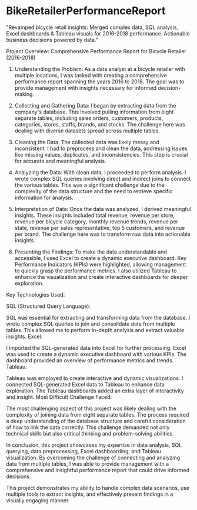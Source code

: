 # BikeRetailerPerformanceReport
"Revamped bicycle retail insights: Merged complex data, SQL analysis, Excel dashboards &amp; Tableau visuals for 2016-2018 performance. Actionable business decisions powered by data."


Project Overview: Comprehensive Performance Report for Bicycle Retailer (2016-2018)

1. Understanding the Problem:
As a data analyst at a bicycle retailer with multiple locations, I was tasked with creating a comprehensive performance report spanning the years 2016 to 2018. The goal was to provide management with insights necessary for informed decision-making.

2. Collecting and Gathering Data:
I began by extracting data from the company's database. This involved pulling information from eight separate tables, including sales orders, customers, products, categories, stores, staffs, brands, and stocks. The challenge here was dealing with diverse datasets spread across multiple tables.

3. Cleaning the Data:
The collected data was likely messy and inconsistent. I had to preprocess and clean the data, addressing issues like missing values, duplicates, and inconsistencies. This step is crucial for accurate and meaningful analysis.

4. Analyzing the Data:
With clean data, I proceeded to perform analysis. I wrote complex SQL queries involving direct and indirect joins to connect the various tables. This was a significant challenge due to the complexity of the data structure and the need to retrieve specific information for analysis.

5. Interpretation of Data:
Once the data was analyzed, I derived meaningful insights. These insights included total revenue, revenue per store, revenue per bicycle category, monthly revenue trends, revenue per state, revenue per sales representative, top 5 customers, and revenue per brand. The challenge here was to transform raw data into actionable insights.

6. Presenting the Findings:
To make the data understandable and accessible, I used Excel to create a dynamic executive dashboard. Key Performance Indicators (KPIs) were highlighted, allowing management to quickly grasp the performance metrics. I also utilized Tableau to enhance the visualization and create interactive dashboards for deeper exploration.

Key Technologies Used:

SQL (Structured Query Language):

SQL was essential for extracting and transforming data from the database.
I wrote complex SQL queries to join and consolidate data from multiple tables.
This allowed me to perform in-depth analysis and extract valuable insights.
Excel:

I imported the SQL-generated data into Excel for further processing.
Excel was used to create a dynamic executive dashboard with various KPIs.
The dashboard provided an overview of performance metrics and trends.
Tableau:

Tableau was employed to create interactive and dynamic visualizations.
I connected SQL-generated Excel data to Tableau to enhance data exploration.
The Tableau dashboards added an extra layer of interactivity and insight.
Most Difficult Challenge Faced:

The most challenging aspect of this project was likely dealing with the complexity of joining data from eight separate tables. The process required a deep understanding of the database structure and careful consideration of how to link the data correctly. This challenge demanded not only technical skills but also critical thinking and problem-solving abilities.

In conclusion, this project showcases my expertise in data analysis, SQL querying, data preprocessing, Excel dashboarding, and Tableau visualization. By overcoming the challenge of connecting and analyzing data from multiple tables, I was able to provide management with a comprehensive and insightful performance report that could drive informed decisions.

This project demonstrates my ability to handle complex data scenarios, use multiple tools to extract insights, and effectively present findings in a visually engaging manner.

